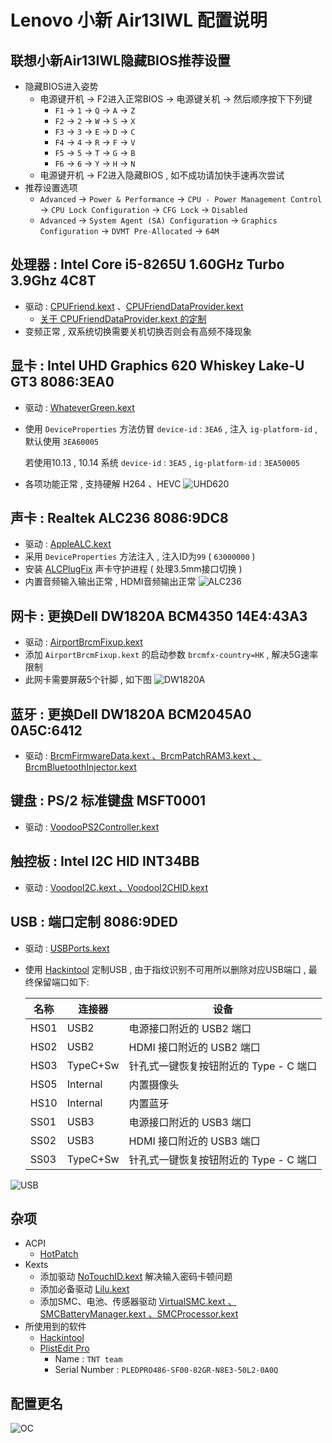 # Lenovo 小新 Air13IWL 配置说明
## 联想小新Air13IWL隐藏BIOS推荐设置
- 隐藏BIOS进入姿势
  - 电源键开机 → F2进入正常BIOS → 电源键关机 → 然后顺序按下下列键
    - `F1` → `1` → `Q` → `A` → `Z`
    - `F2` → `2` → `W` → `S` → `X`
    - `F3` → `3` → `E` → `D` → `C`
    - `F4` → `4` → `R` → `F` → `V`
    - `F5` → `5` → `T` → `G` → `B`
    - `F6` → `6` → `Y` → `H` → `N`
  - 电源键开机 → F2进入隐藏BIOS , 如不成功请加快手速再次尝试
- 推荐设置选项
  - `Advanced` → `Power & Performance` → `CPU - Power Management Control` → `CPU Lock Configuration` → `CFG Lock` → `Disabled`
  - `Advanced` → `System Agent (SA) Configuration` → `Graphics Configuration` → `DVMT Pre-Allocated` → `64M`
## 处理器 : Intel Core i5-8265U 1.60GHz Turbo 3.9Ghz 4C8T
- 驱动 : [CPUFriend.kext](https://github.com/acidanthera/CPUFriend/releases) 、[CPUFriendDataProvider.kext](https://github.com/daliansky/Lenovo-Air13-IWL-Hackintosh/tree/master/EFI/OC/Kexts)
  - [关于 CPUFriendDataProvider.kext 的定制](https://github.com/daliansky/Lenovo-Air13-IWL-Hackintosh/blob/master/Advanced/CPU.md)
- 变频正常 , 双系统切换需要关机切换否则会有高频不降现象
## 显卡 : Intel UHD Graphics 620 Whiskey Lake-U GT3  8086:3EA0
- 驱动 : [WhateverGreen.kext](https://github.com/acidanthera/WhateverGreen/releases )

- 使用 `DeviceProperties` 方法仿冒 `device-id` : `3EA6` , 注入 `ig-platform-id` , 默认使用 `3EA60005`

  若使用10.13 , 10.14 系统 `device-id` : `3EA5` , `ig-platform-id` : `3EA50005`

- 各项功能正常 , 支持硬解 H264 、HEVC
![UHD620](Pictures/UHD620.png)
## 声卡 : Realtek ALC236  8086:9DC8
- 驱动 : [AppleALC.kext](https://github.com/acidanthera/AppleALC/releases)
- 采用 `DeviceProperties` 方法注入 , 注入ID为`99` ( `63000000` )
- 安装 [ALCPlugFix](https://github.com/daliansky/Lenovo-Air13-IWL-Hackintosh/tree/master/ALCPlugFix) 声卡守护进程 ( 处理3.5mm接口切换 )
- 内置音频输入输出正常 , HDMI音频输出正常
![ALC236](Pictures/ALC236.png)
## 网卡 : 更换Dell DW1820A BCM4350  14E4:43A3
- 驱动 : [AirportBrcmFixup.kext](https://github.com/acidanthera/AirportBrcmFixup/releases)
- 添加 `AirportBrcmFixup.kext` 的启动参数 `brcmfx-country=HK` , 解决5G速率限制
- 此网卡需要屏蔽5个针脚 , 如下图
![DW1820A](Pictures/DW1820A.jpg)
## 蓝牙 : 更换Dell DW1820A BCM2045A0  0A5C:6412
- 驱动 : [BrcmFirmwareData.kext 、BrcmPatchRAM3.kext 、BrcmBluetoothInjector.kext](https://github.com/acidanthera/BrcmPatchRAM/releases)
## 键盘 : PS/2 标准键盘  MSFT0001
- 驱动 : [VoodooPS2Controller.kext](https://github.com/acidanthera/VoodooPS2/releases)
## 触控板 : Intel I2C HID  INT34BB
- 驱动 : [VoodooI2C.kext 、VoodooI2CHID.kext](https://github.com/VoodooI2C/VoodooI2C/releases)
## USB : 端口定制 8086:9DED
- 驱动 : [USBPorts.kext](https://github.com/daliansky/Lenovo-Air13-IWL-Hackintosh/tree/master/EFI/OC/Kexts)

- 使用 [Hackintool](https://github.com/headkaze/Hackintool/releases) 定制USB , 由于指纹识别不可用所以删除对应USB端口 , 最终保留端口如下:

  | 名称 | 连接器   | 设备                                   |
  | ---- | -------- | -------------------------------------- |
  | HS01 | USB2     | 电源接口附近的 USB2 端口               |
  | HS02 | USB2     | HDMI 接口附近的 USB2 端口              |
  | HS03 | TypeC+Sw | 针孔式一键恢复按钮附近的 Type - C 端口 |
  | HS05 | Internal | 内置摄像头                             |
  | HS10 | Internal | 内置蓝牙                               |
  | SS01 | USB3     | 电源接口附近的 USB3 端口               |
  | SS02 | USB3     | HDMI 接口附近的 USB3 端口              |
  | SS03 | TypeC+Sw | 针孔式一键恢复按钮附近的 Type - C 端口 |

![USB](Pictures/USB.png)
## 杂项
- ACPI
  - [HotPatch](https://github.com/daliansky/Lenovo-Air13-IWL-Hackintosh/tree/master/HotPatch)
- Kexts
  - 添加驱动 [NoTouchID.kext](https://github.com/al3xtjames/NoTouchID/releases) 解决输入密码卡顿问题
  - 添加必备驱动 [Lilu.kext](https://github.com/acidanthera/Lilu/releases) 
  - 添加SMC、电池、传感器驱动 [VirtualSMC.kext 、SMCBatteryManager.kext 、SMCProcessor.kext](https://github.com/acidanthera/VirtualSMC/releases)
- 所使用到的软件
  - [Hackintool](https://github.com/headkaze/Hackintool/releases)
  - [PlistEdit Pro](https://www.fatcatsoftware.com/plisteditpro/PlistEditPro.zip)
    - Name : `TNT team`
    - Serial Number :  `PLEDPRO486-SF00-82GR-N8E3-50L2-0A0Q`
## 配置更名
![OC](Pictures/OC.png)
